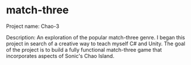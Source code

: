 # match-three


Project name: Chao-3

Description: 
    An exploration of the popular match-three genre. I began this project in search of a creative way to teach myself C# and Unity. The goal of the project is to build a fully functional match-three game that incorporates aspects of Sonic's Chao Island. 
